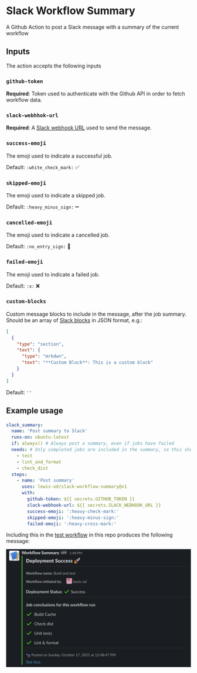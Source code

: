 # Slack Workflow Summary
A Github Action to post a Slack message with a summary of the current workflow

## Inputs
The action accepts the following inputs

### `github-token`
**Required**: Token used to authenticate with the Github API in order to fetch workflow data.

### `slack-webhhok-url`
**Required**: A [Slack webhook URL] used to send the message.

[Slack webhook URL]: https://api.slack.com/messaging/webhooks

### `success-emoji`
The emoji used to indicate a successful job.

Default: `:white_check_mark:` ✅

### `skipped-emoji`
The emoji used to indicate a skipped job.

Default: `:heavy_minus_sign:` ➖

### `cancelled-emoji`
The emoji used to indicate a cancelled job.

Default: `:no_entry_sign:` :no_entry_sign:

### `failed-emoji`
The emoji used to indicate a failed job.

Default: `:x:` ❌

### `custom-blocks`
Custom message blocks to include in the message, after the job summary. Should be an array of
[Slack blocks] in JSON format, e.g.:
```json
[
  {
    "type": "section",
    "text": {
      "type": "mrkdwn",
      "text": "**Custom Block**: This is a custom block"
    }
  }
]
```

[Slack blocks]: https://api.slack.com/reference/block-kit/blocks

Default: `''`

## Example usage
```yaml
slack_summary:
  name: 'Post summary to Slack'
  runs-on: ubuntu-latest
  if: always() # Always post a summary, even if jobs have failed
  needs: # Only completed jobs are included in the summary, so this should run at the end of your workflow
    - test
    - lint_and_format
    - check_dist
  steps:
    - name: 'Post summary'
      uses: lewis-od/slack-workflow-summary@v1
      with:
        github-token: ${{ secrets.GITHUB_TOKEN }}
        slack-webhook-url: ${{ secrets.SLACK_WEBHOOK_URL }}
        success-emoji: ':heavy-check-mark:'
        skipped-emoji: ':heavy-minus-sign:'
        failed-emoji: ':heavy-cross-mark:'
```

Including this in the [test workflow] in this repo produces the following message:

![Example message](img/message.png)

[test workflow]: .github/workflows/test.yml


